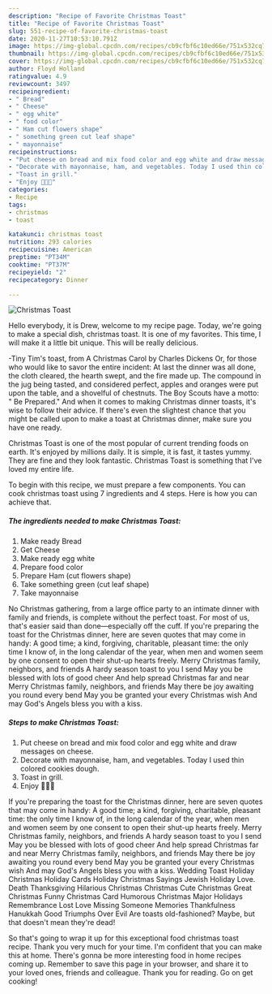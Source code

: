 ```yaml
---
description: "Recipe of Favorite Christmas Toast"
title: "Recipe of Favorite Christmas Toast"
slug: 551-recipe-of-favorite-christmas-toast
date: 2020-11-27T10:53:10.791Z
image: https://img-global.cpcdn.com/recipes/cb9cfbf6c10ed66e/751x532cq70/christmas-toast-recipe-main-photo.jpg
thumbnail: https://img-global.cpcdn.com/recipes/cb9cfbf6c10ed66e/751x532cq70/christmas-toast-recipe-main-photo.jpg
cover: https://img-global.cpcdn.com/recipes/cb9cfbf6c10ed66e/751x532cq70/christmas-toast-recipe-main-photo.jpg
author: Floyd Holland
ratingvalue: 4.9
reviewcount: 3497
recipeingredient:
- " Bread"
- " Cheese"
- " egg white"
- " food color"
- " Ham cut flowers shape"
- " something green cut leaf shape"
- " mayonnaise"
recipeinstructions:
- "Put cheese on bread and mix food color and egg white and draw messages on cheese."
- "Decorate with mayonnaise, ham, and vegetables. Today I used thin colored cookies dough."
- "Toast in grill."
- "Enjoy 🎄🎅💖"
categories:
- Recipe
tags:
- christmas
- toast

katakunci: christmas toast 
nutrition: 293 calories
recipecuisine: American
preptime: "PT34M"
cooktime: "PT37M"
recipeyield: "2"
recipecategory: Dinner

---
```



![Christmas Toast](https://img-global.cpcdn.com/recipes/cb9cfbf6c10ed66e/751x532cq70/christmas-toast-recipe-main-photo.jpg)

Hello everybody, it is Drew, welcome to my recipe page. Today, we're going to make a special dish, christmas toast. It is one of my favorites. This time, I will make it a little bit unique. This will be really delicious.

-Tiny Tim&#39;s toast, from A Christmas Carol by Charles Dickens Or, for those who would like to savor the entire incident: At last the dinner was all done, the cloth cleared, the hearth swept, and the fire made up. The compound in the jug being tasted, and considered perfect, apples and oranges were put upon the table, and a shovelful of chestnuts. The Boy Scouts have a motto: &#34; Be Prepared.&#34; And when it comes to making Christmas dinner toasts, it&#39;s wise to follow their advice. If there&#39;s even the slightest chance that you might be called upon to make a toast at Christmas dinner, make sure you have one ready.

Christmas Toast is one of the most popular of current trending foods on earth. It's enjoyed by millions daily. It is simple, it is fast, it tastes yummy. They are fine and they look fantastic. Christmas Toast is something that I've loved my entire life.


To begin with this recipe, we must prepare a few components. You can cook christmas toast using 7 ingredients and 4 steps. Here is how you can achieve that.

<!--inarticleads1-->

##### The ingredients needed to make Christmas Toast:

1. Make ready  Bread
1. Get  Cheese
1. Make ready  egg white
1. Prepare  food color
1. Prepare  Ham (cut flowers shape)
1. Take  something green (cut leaf shape)
1. Take  mayonnaise


No Christmas gathering, from a large office party to an intimate dinner with family and friends, is complete without the perfect toast. For most of us, that&#39;s easier said than done—especially off the cuff. If you&#39;re preparing the toast for the Christmas dinner, here are seven quotes that may come in handy: A good time; a kind, forgiving, charitable, pleasant time: the only time I know of, in the long calendar of the year, when men and women seem by one consent to open their shut-up hearts freely. Merry Christmas family, neighbors, and friends A hardy season toast to you I send May you be blessed with lots of good cheer And help spread Christmas far and near Merry Christmas family, neighbors, and friends May there be joy awaiting you round every bend May you be granted your every Christmas wish And may God&#39;s Angels bless you with a kiss. 

<!--inarticleads2-->

##### Steps to make Christmas Toast:

1. Put cheese on bread and mix food color and egg white and draw messages on cheese.
1. Decorate with mayonnaise, ham, and vegetables. Today I used thin colored cookies dough.
1. Toast in grill.
1. Enjoy 🎄🎅💖


If you&#39;re preparing the toast for the Christmas dinner, here are seven quotes that may come in handy: A good time; a kind, forgiving, charitable, pleasant time: the only time I know of, in the long calendar of the year, when men and women seem by one consent to open their shut-up hearts freely. Merry Christmas family, neighbors, and friends A hardy season toast to you I send May you be blessed with lots of good cheer And help spread Christmas far and near Merry Christmas family, neighbors, and friends May there be joy awaiting you round every bend May you be granted your every Christmas wish And may God&#39;s Angels bless you with a kiss. Wedding Toast Holiday Christmas Holiday Cards Holiday Christmas Sayings Jewish Holiday Love. Death Thanksgiving Hilarious Christmas Christmas Cute Christmas Great Christmas Funny Christmas Card Humorous Christmas Major Holidays Remembrance Lost Love Missing Someone Memories Thankfulness Hanukkah Good Triumphs Over Evil Are toasts old-fashioned? Maybe, but that doesn&#39;t mean they&#39;re dead! 

So that's going to wrap it up for this exceptional food christmas toast recipe. Thank you very much for your time. I'm confident that you can make this at home. There's gonna be more interesting food in home recipes coming up. Remember to save this page in your browser, and share it to your loved ones, friends and colleague. Thank you for reading. Go on get cooking!
